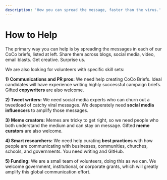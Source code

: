 ```yaml
---
description: 'How you can spread the message, faster than the virus.'
---
```


# How to Help

The primary way you can help is by spreading the messages in each of our CoCo briefs, listed at left. Share them across blogs, social media, video, email blasts. Get creative. Surprise us.

We are also looking for volunteers with specific skill sets:

**1\) Communications and PR pros:** We need help creating CoCo Briefs. Ideal candidates will have experience writing highly successful campaign briefs. Gifted **copywriters** are also welcome.

**2\) Tweet writers:** We need social media experts who can churn out a tweetload of catchy viral messages. We desperately need **social media influencers** to amplify those messages.

**3\) Meme creators:** Memes are tricky to get right, so we need people who both understand the medium and can stay on message. Gifted **meme curators** are also welcome.

**4\) Smart researchers:** We need help curating **best practices** with how people are communicating with businesses, communities, churches, schools, and governments. You need writing and GitHub.

**5\) Funding:** We are a small team of volunteers, doing this as we can. We welcome government, institutional, or corporate grants, which will greatly amplify this global communication effort.

